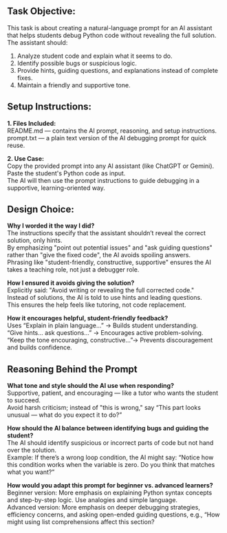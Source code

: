## Task Objective:
This task is about creating a natural-language prompt for an AI assistant that helps students debug Python code without revealing the full solution. <br/>
The assistant should:

1. Analyze student code and explain what it seems to do.
2. Identify possible bugs or suspicious logic.
3. Provide hints, guiding questions, and explanations instead of complete fixes.
4. Maintain a friendly and supportive tone.


## Setup Instructions:
**1. Files Included:** <br/>
README.md — contains the AI prompt, reasoning, and setup instructions. <br/>
prompt.txt — a plain text version of the AI debugging prompt for quick reuse.

**2. Use Case:** <br/>
Copy the provided prompt into any AI assistant (like ChatGPT or Gemini). <br/>
Paste the student's Python code as input. <br/>
The AI will then use the prompt instructions to guide debugging in a supportive, learning-oriented way.


## Design Choice:
**Why I worded it the way I did?** <br/>
The instructions specify that the assistant shouldn’t reveal the correct solution, only hints. <br/>
By emphasizing "point out potential issues" and "ask guiding questions" rather than "give the fixed code", the AI avoids spoiling answers. <br/>
Phrasing like "student-friendly, constructive, supportive" ensures the AI takes a teaching role, not just a debugger role.

**How I ensured it avoids giving the solution?** <br/>
Explicitly said: "Avoid writing or revealing the full corrected code." <br/>
Instead of solutions, the AI is told to use hints and leading questions. <br/>
This ensures the help feels like tutoring, not code replacement.

**How it encourages helpful, student-friendly feedback?** <br/>
Uses “Explain in plain language…” -> Builds student understanding. <br/>
“Give hints… ask questions…” -> Encourages active problem-solving. <br/>
“Keep the tone encouraging, constructive…”-> Prevents discouragement and builds confidence.


## Reasoning Behind the Prompt
**What tone and style should the AI use when responding?** <br/>
Supportive, patient, and encouraging — like a tutor who wants the student to succeed. <br/>
Avoid harsh criticism; instead of "this is wrong," say “This part looks unusual — what do you expect it to do?” 

**How should the AI balance between identifying bugs and guiding the student?** <br/>
The AI should identify suspicious or incorrect parts of code but not hand over the solution. <br/>
Example: If there’s a wrong loop condition, the AI might say:
“Notice how this condition works when the variable is zero. Do you think that matches what you want?”

**How would you adapt this prompt for beginner vs. advanced learners?** <br/>
Beginner version: More emphasis on explaining Python syntax concepts and step-by-step logic. Use analogies and simple language. <br/>
Advanced version: More emphasis on deeper debugging strategies, efficiency concerns, and asking open-ended guiding questions, e.g., “How might using list comprehensions affect this section?
